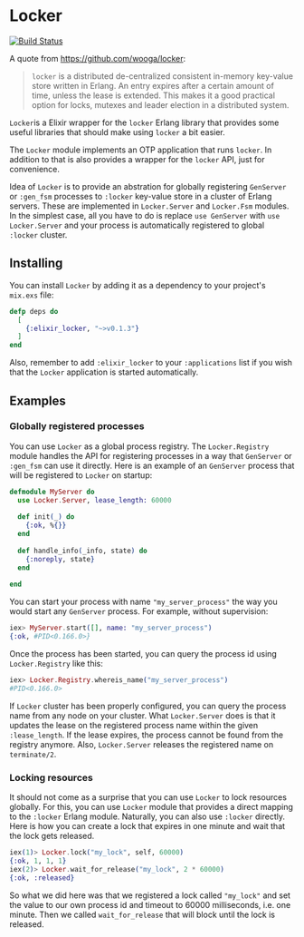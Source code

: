Locker
======

[![Build Status](https://travis-ci.org/tsharju/elixir_locker.svg?branch=master)](https://travis-ci.org/tsharju/elixir_locker)

A quote from https://github.com/wooga/locker:

> `locker` is a distributed de-centralized consistent in-memory key-value store written in Erlang. An entry expires
> after a certain amount of time, unless the lease is extended. This makes it a good practical option for locks,
> mutexes and leader election in a distributed system.

`Locker`is a Elixir wrapper for the `locker` Erlang library that provides some useful libraries that should make using `locker` a bit easier.

The `Locker` module implements an OTP application that runs `locker`. In addition to that is also provides a wrapper for the `locker` API, just for convenience.

Idea of `Locker` is to provide an abstration for globally registering `GenServer` or `:gen_fsm` processes to `:locker` key-value store in a cluster of Erlang servers. These are implemented in `Locker.Server` and `Locker.Fsm` modules. In the simplest case, all you have to do is replace `use GenServer` with `use Locker.Server` and your process is automatically registered to global `:locker` cluster.

Installing
----------

You can install `Locker` by adding it as a dependency to your project's `mix.exs` file:

```elixir
defp deps do
  [
    {:elixir_locker, "~>v0.1.3"}
  ]
end
```

Also, remember to add `:elixir_locker` to your `:applications` list if you wish that the `Locker` application is started automatically.

Examples
--------

### Globally registered processes

You can use `Locker` as a global process registry. The `Locker.Registry` module handles the API for registering processes in a way that `GenServer` or `:gen_fsm` can use it directly. Here is an example of an `GenServer` process that will be registered to `Locker` on startup:

```elixir
defmodule MyServer do
  use Locker.Server, lease_length: 60000
  
  def init(_) do
    {:ok, %{}}
  end
  
  def handle_info(_info, state) do
    {:noreply, state}
  end
  
end
```

You can start your process with name `"my_server_process"` the way you would start any `GenServer` process. For example, without supervision:

```elixir
iex> MyServer.start([], name: "my_server_process")
{:ok, #PID<0.166.0>}
```

Once the process has been started, you can query the process id using `Locker.Registry` like this:

```elixir
iex> Locker.Registry.whereis_name("my_server_process")
#PID<0.166.0>
```

If `Locker` cluster has been properly configured, you can query the process name from any node on your cluster. What `Locker.Server` does is that it updates the lease on the registered process name within the given `:lease_length`. If the lease expires, the process cannot be found from the registry anymore. Also, `Locker.Server` releases the registered name on `terminate/2`.

### Locking resources

It should not come as a surprise that you can use `Locker` to lock resources globally. For this, you can use `Locker` module that provides a direct mapping to the `:locker` Erlang module. Naturally, you can also use `:locker` directly. Here is how you can create a lock that expires in one minute and wait that the lock gets released.

```elixir
iex(1)> Locker.lock("my_lock", self, 60000)
{:ok, 1, 1, 1}
iex(2)> Locker.wait_for_release("my_lock", 2 * 60000)
{:ok, :released}
```

So what we did here was that we registered a lock called `"my_lock"` and set the value to our own process id and timeout to 60000 milliseconds, i.e. one minute. Then we called `wait_for_release` that will block until the lock is released.
